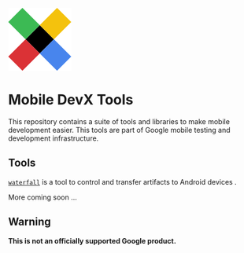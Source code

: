 ![devx-tools](images/devx.png)

# Mobile DevX Tools

This repository contains a suite of tools and libraries to make mobile development easier.
This tools are part of Google mobile testing and development infrastructure.

## Tools

[`waterfall`](waterfall/README.md) is a tool to control and transfer artifacts to Android devices .

More coming soon ...

## Warning

**This is not an officially supported Google product.**
